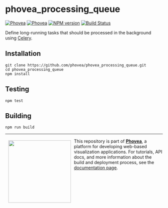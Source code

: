 phovea_processing_queue
=====================
[![Phovea][phovea-image-client]][phovea-url] [![Phovea][phovea-image-server]][phovea-url] [![NPM version][npm-image]][npm-url] [![Build Status][circleci-image]][circleci-url]


Define long-running tasks that should be processed in the background using [Celery](http://www.celeryproject.org/).

Installation
------------

```
git clone https://github.com/phovea/phovea_processing_queue.git
cd phovea_processing_queue
npm install
```

Testing
-------

```
npm test
```

Building
--------

```
npm run build
```



***

<a href="https://caleydo.org"><img src="http://caleydo.org/assets/images/logos/caleydo.svg" align="left" width="200px" hspace="10" vspace="6"></a>
This repository is part of **[Phovea](http://phovea.caleydo.org/)**, a platform for developing web-based visualization applications. For tutorials, API docs, and more information about the build and deployment process, see the [documentation page](http://phovea.caleydo.org).


[phovea-image-client]: https://img.shields.io/badge/Phovea-Client%20Plugin-F47D20.svg
[phovea-image-server]: https://img.shields.io/badge/Phovea-Server%20Plugin-10ACDF.svg
[phovea-url]: https://phovea.caleydo.org
[npm-image]: https://badge.fury.io/js/phovea_processing_queue.svg
[npm-url]: https://npmjs.org/package/phovea_processing_queue
[circleci-image]: https://circleci.com/gh/phovea/phovea_processing_queue.svg?style=shield
[circleci-url]: https://circleci.com/gh/phovea/phovea_processing_queue
 
